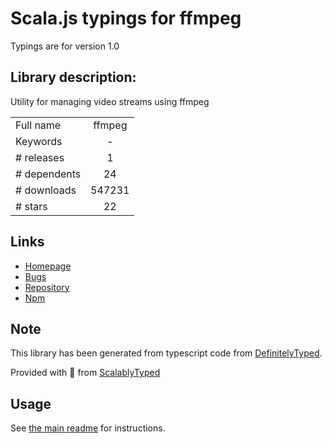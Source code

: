 
# Scala.js typings for ffmpeg

Typings are for version 1.0

## Library description:
Utility for managing video streams using ffmpeg

|                    |                 |
| ------------------ | :-------------: |
| Full name          | ffmpeg |
| Keywords           | - |
| # releases         | 1 |
| # dependents       | 24 |
| # downloads        | 547231 |
| # stars            | 22 |

## Links
- [Homepage](https://github.com/damianociarla/node-ffmpeg#readme)
- [Bugs](https://github.com/damianociarla/node-ffmpeg/issues)
- [Repository](https://github.com/damianociarla/node-ffmpeg)
- [Npm](https://www.npmjs.com/package/ffmpeg)
    


## Note
This library has been generated from typescript code from [DefinitelyTyped](https://definitelytyped.org).

Provided with :purple_heart: from [ScalablyTyped](https://github.com/oyvindberg/ScalablyTyped)

## Usage
See [the main readme](../../readme.md) for instructions.


